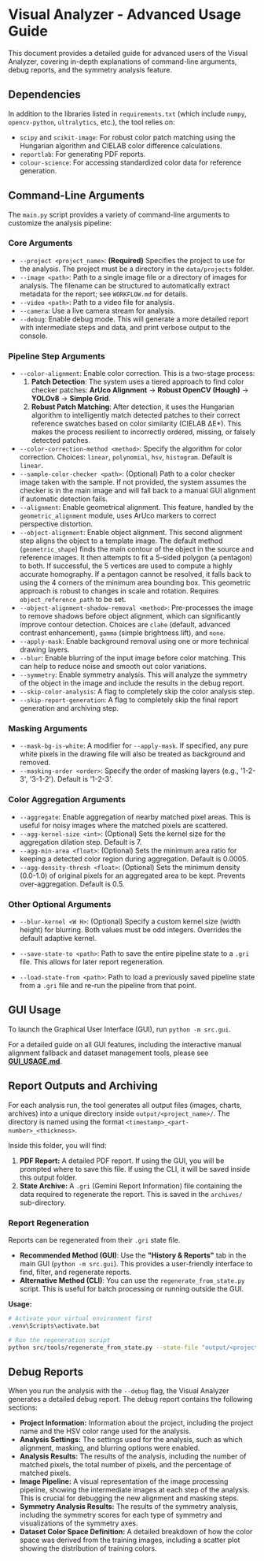 # Visual Analyzer - Advanced Usage Guide

This document provides a detailed guide for advanced users of the Visual Analyzer, covering in-depth explanations of command-line arguments, debug reports, and the symmetry analysis feature.

## Dependencies

In addition to the libraries listed in `requirements.txt` (which include `numpy`, `opencv-python`, `ultralytics`, etc.), the tool relies on:

*   `scipy` and `scikit-image`: For robust color patch matching using the Hungarian algorithm and CIELAB color difference calculations.
*   `reportlab`: For generating PDF reports.
*   `colour-science`: For accessing standardized color data for reference generation.

## Command-Line Arguments

The `main.py` script provides a variety of command-line arguments to customize the analysis pipeline:

### Core Arguments

*   `--project <project_name>`: **(Required)** Specifies the project to use for the analysis. The project must be a directory in the `data/projects` folder.
*   `--image <path>`: Path to a single image file or a directory of images for analysis. The filename can be structured to automatically extract metadata for the report; see `WORKFLOW.md` for details.
*   `--video <path>`: Path to a video file for analysis.
*   `--camera`: Use a live camera stream for analysis.
*   `--debug`: Enable debug mode. This will generate a more detailed report with intermediate steps and data, and print verbose output to the console.

### Pipeline Step Arguments

*   `--color-alignment`: Enable color correction. This is a two-stage process:
    1.  **Patch Detection**: The system uses a tiered approach to find color checker patches: **ArUco Alignment** -> **Robust OpenCV (Hough)** -> **YOLOv8** -> **Simple Grid**.
    2.  **Robust Patch Matching**: After detection, it uses the Hungarian algorithm to intelligently match detected patches to their correct reference swatches based on color similarity (CIELAB ΔE*). This makes the process resilient to incorrectly ordered, missing, or falsely detected patches.
*   `--color-correction-method <method>`: Specify the algorithm for color correction. Choices: `linear`, `polynomial`, `hsv`, `histogram`. Default is `linear`.
*   `--sample-color-checker <path>`: (Optional) Path to a color checker image taken with the sample. If not provided, the system assumes the checker is in the main image and will fall back to a manual GUI alignment if automatic detection fails.
*   `--alignment`: Enable geometrical alignment. This feature, handled by the `geometric_alignment` module, uses ArUco markers to correct perspective distortion.
*   `--object-alignment`: Enable object alignment. This second alignment step aligns the object to a template image. The default method (`geometric_shape`) finds the main contour of the object in the source and reference images. It then attempts to fit a 5-sided polygon (a pentagon) to both. If successful, the 5 vertices are used to compute a highly accurate homography. If a pentagon cannot be resolved, it falls back to using the 4 corners of the minimum area bounding box. This geometric approach is robust to changes in scale and rotation. Requires `object_reference_path` to be set.
*   `--object-alignment-shadow-removal <method>`: Pre-processes the image to remove shadows before object alignment, which can significantly improve contour detection. Choices are `clahe` (default, advanced contrast enhancement), `gamma` (simple brightness lift), and `none`.
*   `--apply-mask`: Enable background removal using one or more technical drawing layers.
*   `--blur`: Enable blurring of the input image before color matching. This can help to reduce noise and smooth out color variations.
*   `--symmetry`: Enable symmetry analysis. This will analyze the symmetry of the object in the image and include the results in the debug report.
*   `--skip-color-analysis`: A flag to completely skip the color analysis step.
*   `--skip-report-generation`: A flag to completely skip the final report generation and archiving step.

### Masking Arguments

*   `--mask-bg-is-white`: A modifier for `--apply-mask`. If specified, any pure white pixels in the drawing file will also be treated as background and removed.
*   `--masking-order <order>`: Specify the order of masking layers (e.g., '1-2-3', '3-1-2'). Default is '1-2-3'.

### Color Aggregation Arguments

*   `--aggregate`: Enable aggregation of nearby matched pixel areas. This is useful for noisy images where the matched pixels are scattered.
*   `--agg-kernel-size <int>`: (Optional) Sets the kernel size for the aggregation dilation step. Default is 7.
*   `--agg-min-area <float>`: (Optional) Sets the minimum area ratio for keeping a detected color region during aggregation. Default is 0.0005.
*   `--agg-density-thresh <float>`: (Optional) Sets the minimum density (0.0-1.0) of original pixels for an aggregated area to be kept. Prevents over-aggregation. Default is 0.5.

### Other Optional Arguments

*   `--blur-kernel <W H>`: (Optional) Specify a custom kernel size (width height) for blurring. Both values must be odd integers. Overrides the default adaptive kernel.

*   `--save-state-to <path>`: Path to save the entire pipeline state to a `.gri` file. This allows for later report regeneration.
*   `--load-state-from <path>`: Path to load a previously saved pipeline state from a `.gri` file and re-run the pipeline from that point.

## GUI Usage

To launch the Graphical User Interface (GUI), run `python -m src.gui`.

For a detailed guide on all GUI features, including the interactive manual alignment fallback and dataset management tools, please see **[GUI_USAGE.md](GUI_USAGE.md)**.

## Report Outputs and Archiving

For each analysis run, the tool generates all output files (images, charts, archives) into a unique directory inside `output/<project_name>/`. The directory is named using the format `<timestamp>_<part-number>_<thickness>`.

Inside this folder, you will find:

1.  **PDF Report:** A detailed PDF report. If using the GUI, you will be prompted where to save this file. If using the CLI, it will be saved inside this output folder.
2.  **State Archive:** A `.gri` (Gemini Report Information) file containing the data required to regenerate the report. This is saved in the `archives/` sub-directory.

### Report Regeneration

Reports can be regenerated from their `.gri` state file.

*   **Recommended Method (GUI)**: Use the **"History & Reports"** tab in the main GUI (`python -m src.gui`). This provides a user-friendly interface to find, filter, and regenerate reports.
*   **Alternative Method (CLI)**: You can use the `regenerate_from_state.py` script. This is useful for batch processing or running outside the GUI.

**Usage:**
```bash
# Activate your virtual environment first
.venv\Scripts\activate.bat

# Run the regeneration script
python src/tools/regenerate_from_state.py --state-file "output/<project_name>/<sample_name>/archives/<archive_name>.gri"
```

## Debug Reports

When you run the analysis with the `--debug` flag, the Visual Analyzer generates a detailed debug report. The debug report contains the following sections:

*   **Project Information:** Information about the project, including the project name and the HSV color range used for the analysis.
*   **Analysis Settings:** The settings used for the analysis, such as which alignment, masking, and blurring options were enabled.
*   **Analysis Results:** The results of the analysis, including the number of matched pixels, the total number of pixels, and the percentage of matched pixels.
*   **Image Pipeline:** A visual representation of the image processing pipeline, showing the intermediate images at each step of the analysis. This is crucial for debugging the new alignment and masking steps.
*   **Symmetry Analysis Results:** The results of the symmetry analysis, including the symmetry scores for each type of symmetry and visualizations of the symmetry axes.
*   **Dataset Color Space Definition:** A detailed breakdown of how the color space was derived from the training images, including a scatter plot showing the distribution of training colors.
